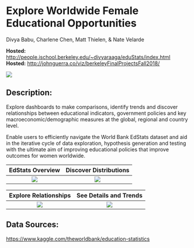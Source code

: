 # Explore Worldwide Female Educational Opportunities

Divya Babu, Charlene Chen, Matt Thielen, & Nate Velarde

**Hosted:** http://people.ischool.berkeley.edu/~divyaraaga/eduStats/index.html
**Hosted:** http://johnguerra.co/viz/berkeleyFinalProjectsFall2018/

![](/media/Overview.png)

## Description: ##
Explore dashboards to make comparisons, identify trends and discover relationships between educational indicators, government policies and key macroeconomic/demographic measures at the global, regional and country level.

Enable users to efficiently navigate the World Bank EdStats dataset and aid in the iterative cycle of data exploration, hypothesis generation and testing with the ultimate aim of improving educational policies that improve outcomes for women worldwide.


|EdStats Overview |  Discover Distributions |
|:---------------:|:-----------------------:|
| ![](/media/Viz1Gif.gif)  |  ![](/media/Viz2Gif.gif) |

| Explore Relationships | See Details and Trends |
|:---------------------:|:----------------------:|
| ![](/media/Viz3Gif.gif) | ![](/media/Viz4Gif.gif) |


## Data Sources: ##
https://www.kaggle.com/theworldbank/education-statistics
  

